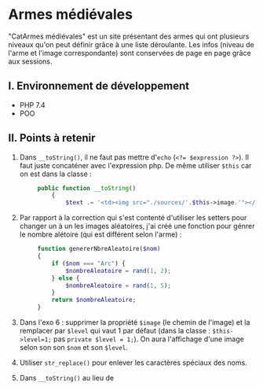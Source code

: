# Armes médiévales

"CatArmes médiévales" est un site présentant des armes qui ont plusieurs niveaux qu'on peut définir grâce à une liste déroulante. Les infos (niveau de l'arme et l'image correspondante) sont conservées de page en page grâce aux sessions.

## I. Environnement de développement

* PHP 7.4
* POO

## II. Points à retenir
 
1. Dans `__toString()`, il ne faut pas mettre d'`echo` (`<?= $expression ?>`). Il faut juste concaténer avec l'expression php. De même utiliser `$this` car on est dans la classe :

   ```php
        public function __toString()
            {
                $text .= '<td><img src="./sources/'.$this->image.'"></td>';
   ```  
2. Par rapport à la correction qui s'est contenté d'utiliser les setters pour changer un à un les images aléatoires, j'ai créé une fonction pour génrer le nombre alétoire (qui est différent selon l'arme) :

   ```php
        function genererNbreAleatoire($nom)
        {
            if ($nom === "Arc") {
                $nombreAleatoire = rand(1, 2);
            } else {
                $nombreAleatoire = rand(1, 5);
            }
            return $nombreAleatoire;
        }
   ```
3. Dans l'exo 6 : supprimer la propriété `$image` (le chemin de l'image) et la remplacer par `$level` qui vaut 1 par défaut (dans la classe : `$this->level=1;` pas `private $level = 1;`). On aura l'affichage d'une image selon son son `$nom` et son `$level`.
4. Utiliser `str_replace()` pour enlever les caractères spéciaux des noms.
5. Dans `__toString()` au lieu de `` `` 